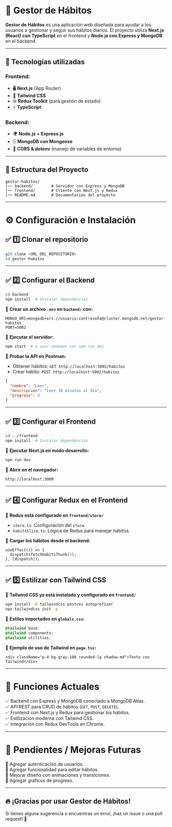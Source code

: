 # 📌 Gestor de Hábitos

**Gestor de Hábitos** es una aplicación web diseñada para ayudar a los usuarios a gestionar y seguir sus hábitos diarios. El proyecto utiliza **Next.js (React) con TypeScript** en el frontend y **Node.js con Express y MongoDB** en el backend.

---

## 🚀 **Tecnologías utilizadas**

### **Frontend:**
- 🖥 **Next.js** (App Router)
- 🎨 **Tailwind CSS**
- 🌐 **Redux Toolkit** (para gestión de estado)
- ⚡ **TypeScript**

### **Backend:**
- 🌍 **Node.js + Express.js**
- 🗄 **MongoDB con Mongoose**
- 🔐 **CORS & dotenv** (manejo de variables de entorno)

---

## 📂 **Estructura del Proyecto**
```
gestor-habitos/
│── backend/        # Servidor con Express y MongoDB
│── frontend/       # Cliente con Next.js y Redux
│── README.md       # Documentación del proyecto
```

---

# ⚙️ **Configuración e Instalación**

## ✅ **1️⃣ Clonar el repositorio**
```bash
git clone <URL_DEL_REPOSITORIO>
cd gestor-habitos
```

---

## ✅ **2️⃣ Configurar el Backend**

```bash
cd backend
npm install  # Instalar dependencias
```

📌 **Crear un archivo `.env` en `backend/` con:**
```env
MONGO_URI=mongodb+srv://usuario:contraseña@cluster.mongodb.net/gestor-habitos
PORT=5002
```

🔹 **Ejecutar el servidor:**
```bash
npm start  # o usar nodemon con npm run dev
```

🔹 **Probar la API en Postman:**
- Obtener hábitos: `GET http://localhost:5002/habitos`
- Crear hábito: `POST http://localhost:5002/habitos`
```json
{
  "nombre": "Leer",
  "descripcion": "Leer 30 minutos al día",
  "progreso": 0
}
```

---

## ✅ **3️⃣ Configurar el Frontend**

```bash
cd ../frontend
npm install  # Instalar dependencias
```

🔹 **Ejecutar Next.js en modo desarrollo:**
```bash
npm run dev
```

🔹 **Abrir en el navegador:**
```
http://localhost:3000
```

---

## ✅ **4️⃣ Configurar Redux en el Frontend**

📌 **Redux está configurado en `frontend/store/`**
- `store.ts`: Configuración del `store`.
- `habitsSlice.ts`: Lógica de Redux para manejar hábitos.

🔹 **Cargar los hábitos desde el backend:**
```tsx
useEffect(() => {
  dispatch(fetchHabitsThunk());
}, [dispatch]);
```

---

## ✅ **5️⃣ Estilizar con Tailwind CSS**

📌 **Tailwind CSS ya está instalado y configurado en `frontend/`**
```bash
npm install -D tailwindcss postcss autoprefixer
npx tailwindcss init -p
```
🔹 **Estilos importados en `globals.css`:**
```css
@tailwind base;
@tailwind components;
@tailwind utilities;
```

🔹 **Ejemplo de uso de Tailwind en `page.tsx`:**
```tsx
<div className="p-4 bg-gray-100 rounded-lg shadow-md">Texto con Tailwind</div>
```

---

# 🎯 **Funciones Actuales**
✅ Backend con Express y MongoDB conectado a MongoDB Atlas.  
✅ API REST para CRUD de hábitos (`GET`, `POST`, `DELETE`).  
✅ Frontend con Next.js y Redux para gestionar los hábitos.  
✅ Estilización moderna con Tailwind CSS.  
✅ Integración con Redux DevTools en Chrome.  

---

# 📌 **Pendientes / Mejoras Futuras**
🔲 Agregar autenticación de usuarios.  
🔲 Agregar funcionalidad para editar hábitos.  
🔲 Mejorar diseño con animaciones y transiciones.  
🔲 Agregar gráficos de progreso.  

---

## 🔥 **¡Gracias por usar Gestor de Hábitos!**
Si tienes alguna sugerencia o encuentras un error, ¡haz un issue o una pull request! 🚀
